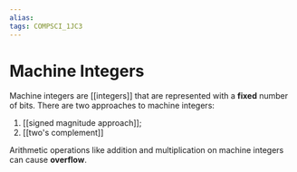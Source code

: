 ```yaml
---
alias:
tags: COMPSCI_1JC3
---
```

# Machine Integers
Machine integers are [[integers]] that are represented with a **fixed** number of bits. There are two approaches to machine integers:
1. [[signed magnitude approach]];
2. [[two's complement]]

Arithmetic operations like addition and multiplication on machine integers can cause **overflow**.